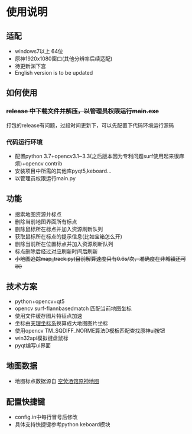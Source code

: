 # 使用说明
## 适配
- windows7以上 64位
- 原神1920x1080窗口(其他分辨率后续适配)
- 待更新渊下宫
- English version is to be updated
## 如何使用
### ~~release 中下载文件并解压，以管理员权限运行main.exe~~ 
打包的release有问题，过段时间更新下，可以先配置下代码环境运行源码
### 代码运行环境
- 配置python 3.7+opencv3.1~3.3(之后版本因为专利问题surf使用起来很麻烦)+opencv contrib
- 安装项目中所需的其他库pyqt5,keboard...
- 以管理员权限运行main.py
## 功能
- 搜索地图资源并标点
- 删除当前地图界面所有标点
- 删除鼠标所在标点并加入资源刷新队列
- 获取鼠标所在标点的提示信息(比如宝箱怎么开)
- 删除当前所在位置标点并加入资源刷新队列
- 标点删除后经过对应刷新时间后刷新
- ~~小地图追踪map_track.py(目前解算速度只有0.6s/次，准确度在非城镇还可以)~~
## 技术方案
- python+opencv+qt5  
- opencv surf-flannbasedmatch 匹配当前地图坐标     
- 使用文件缓存图片特征点加速  
- 坐标由[天理坐标系](https://github.com/GengGode/GenshinImpact_AutoTrack_DLL#%E5%A4%A9%E7%90%86%E5%9D%90%E6%A0%87%E6%A8%A1%E5%9E%8B)换算成大地图图片坐标
- 使用opencv TM_SQDIFF_NORME算法D模板匹配查找原神ui按钮
- win32api模拟键盘鼠标
- pyqt编写ui界面

## 地图数据
- 地图标点数据源自
[空荧酒馆原神地图](https://github.com/kongying-tavern/yuan-shen-map)
## 配置快捷键
- config.in中每行冒号后修改  
- 具体支持快捷键参考python keboard模块
